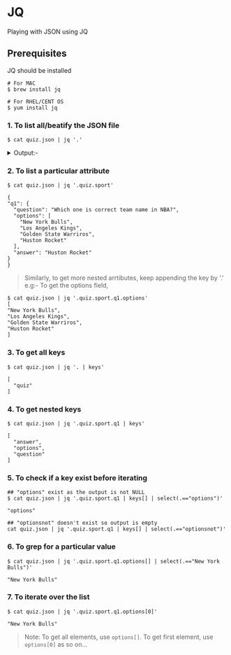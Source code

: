# JQ
Playing with JSON using JQ

## Prerequisites
JQ should be installed
```
# For MAC
$ brew install jq

# For RHEL/CENT OS
$ yum install jq
```

### 1. To list all/beatify the JSON file
  
  ```
  $ cat quiz.json | jq '.'
  ```
  
<details>
  <summary>Output:-</summary>
  
  ```
  {
    "quiz": {
        "sport": {
            "q1": {
                "question": "Which one is correct team name in NBA?",
                "options": [
                    "New York Bulls",
                    "Los Angeles Kings",
                    "Golden State Warriros",
                    "Huston Rocket"
                ],
                "answer": "Huston Rocket"
            }
        },
        "maths": {
            "q1": {
                "question": "5 + 7 = ?",
                "options": [
                    "10",
                    "11",
                    "12",
                    "13"
                ],
                "answer": "12"
            },
            "q2": {
                "question": "12 - 8 = ?",
                "options": [
                    "1",
                    "2",
                    "3",
                    "4"
                ],
                "answer": "4"
            }
        }
    }
}
```
</details>


### 2. To list a particular attribute

  ```
  $ cat quiz.json | jq '.quiz.sport'
  
  {
  "q1": {
    "question": "Which one is correct team name in NBA?",
    "options": [
      "New York Bulls",
      "Los Angeles Kings",
      "Golden State Warriros",
      "Huston Rocket"
    ],
    "answer": "Huston Rocket"
  }
}
```
  > Similarly, to get more nested arrtibutes, keep appending the key by '.'
  > e.g:- To get the options field, 
  >
  ```
  $ cat quiz.json | jq '.quiz.sport.q1.options'
  [
  "New York Bulls",
  "Los Angeles Kings",
  "Golden State Warriros",
  "Huston Rocket"
]
  ```


### 3. To get all keys
```
$ cat quiz.json | jq '. | keys'

[
  "quiz"
]
```


### 4. To get nested keys
```
$ cat quiz.json | jq '.quiz.sport.q1 | keys'

[
  "answer",
  "options",
  "question"
]
```


### 5. To check if a key exist before iterating

```
## "options" exist as the output is not NULL
$ cat quiz.json | jq '.quiz.sport.q1 | keys[] | select(.=="options")'

"options"

## "optionsnot" doesn't exist so output is empty
cat quiz.json | jq '.quiz.sport.q1 | keys[] | select(.=="optionsnot")'
```


### 6. To grep for a particular value
```
$ cat quiz.json | jq '.quiz.sport.q1.options[] | select(.=="New York Bulls")'

"New York Bulls"
```


### 7. To iterate over the list
```
$ cat quiz.json | jq '.quiz.sport.q1.options[0]'

"New York Bulls"
```
> Note: To get all elements, use `options[]`. To get first element, use `options[0]` as so on...


